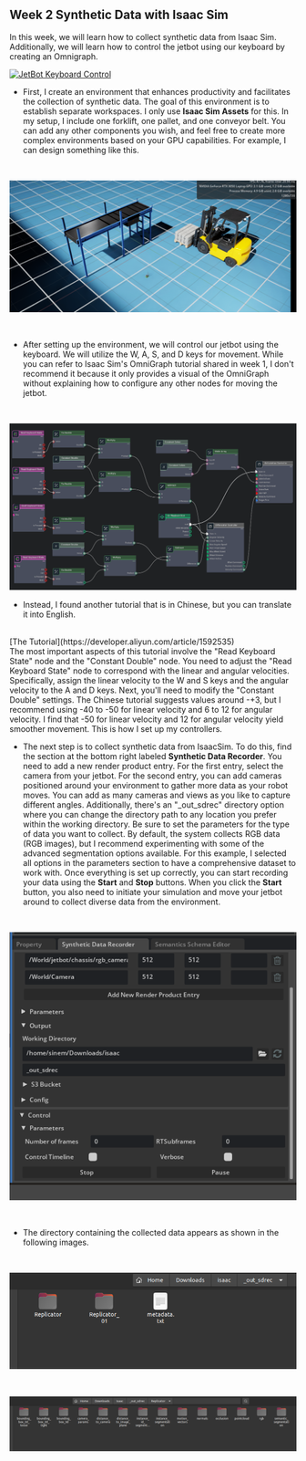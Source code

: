 ## Week 2 Synthetic Data with Isaac Sim

In this week, we will learn how to collect synthetic data from Isaac Sim. Additionally, we will learn how to control the jetbot using our keyboard by creating an Omnigraph.

[![JetBot Keyboard Control](https://img.youtube.com/vi/5oR9pfAnfyw/0.jpg)](https://www.youtube.com/watch?v=5oR9pfAnfyw)

- First, I create an environment that enhances productivity and facilitates the collection of synthetic data. The goal of this environment is to establish separate workspaces. I only use **Isaac Sim Assets** for this. In my setup, I include one forklift, one pallet, and one conveyor belt. You can add any other components you wish, and feel free to create more complex environments based on your GPU capabilities. For example, I can design something like this.
</br>

![Example env](env.png)

</br>

- After setting up the environment, we will control our jetbot using the keyboard. We will utilize the W, A, S, and D keys for movement. While you can refer to Isaac Sim's OmniGraph tutorial shared in week 1, I don't recommend it because it only provides a visual of the OmniGraph without explaining how to configure any other nodes for moving the jetbot.
</br>

![Keyboard control](keyboardcontrol.png)

- Instead, I found another tutorial that is in Chinese, but you can translate it into English.
</br> 
[The Tutorial](https://developer.aliyun.com/article/1592535)
</br>
The most important aspects of this tutorial involve the "Read Keyboard State" node and the "Constant Double" node. You need to adjust the "Read Keyboard State" node to correspond with the linear and angular velocities. Specifically, assign the linear velocity to the W and S keys and the angular velocity to the A and D keys. Next, you'll need to modify the "Constant Double" settings. The Chinese tutorial suggests values around -+3, but I recommend using -40 to -50 for linear velocity and 6 to 12 for angular velocity. I find that -50 for linear velocity and 12 for angular velocity yield smoother movement. This is how I set up my controllers.

- The next step is to collect synthetic data from IsaacSim. To do this, find the section at the bottom right labeled **Synthetic Data Recorder**. You need to add a new render product entry. For the first entry, select the camera from your jetbot. For the second entry, you can add cameras positioned around your environment to gather more data as your robot moves. You can add as many cameras and views as you like to capture different angles. Additionally, there's an "_out_sdrec" directory option where you can change the directory path to any location you prefer within the working directory. Be sure to set the parameters for the type of data you want to collect. By default, the system collects RGB data (RGB images), but I recommend experimenting with some of the advanced segmentation options available. For this example, I selected all options in the parameters section to have a comprehensive dataset to work with. Once everything is set up correctly, you can start recording your data using the **Start** and **Stop** buttons. When you click the **Start** button, you also need to initiate your simulation and move your jetbot around to collect diverse data from the environment.
</br>

![Synthetic Data Box](synthetic_box.png)

</br>

- The directory containing the collected data appears as shown in the following images.
</br>

![file1](file1.png)

</br>

![file2](file2.png)
